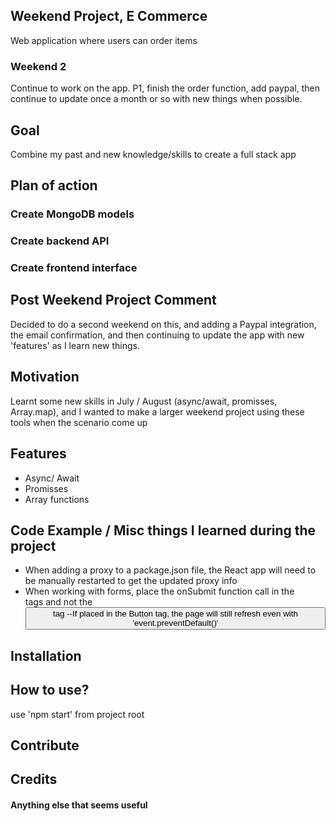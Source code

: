 ## Weekend Project, E Commerce
Web application where users can order items
### Weekend 2
Continue to work on the app. P1, finish the order function, add paypal, then continue to update once a month or so with new things when possible.

## Goal
Combine my past and new knowledge/skills to create a full stack app

## Plan of action
### Create MongoDB models
### Create backend API
### Create frontend interface

## Post Weekend Project Comment
Decided to do a second weekend on this, and adding a Paypal integration, the email confirmation, and then continuing to update the app with new 'features' as I learn new things. 

## Motivation
Learnt some new skills in July / August (async/await, promisses, Array.map), and I wanted to make a larger weekend project using these tools when the scenario come up

## Features
- Async/ Await
- Promisses
- Array functions

## Code Example / Misc things I learned during the project
- When adding a proxy to a package.json file, the React app will need to be manually restarted to get the updated proxy info
- When working with forms, place the onSubmit function call in the <Form> tags and not the <Button> tag
--If placed in the Button tag, the page will still refresh even with 'event.preventDefault()'


## Installation


## How to use?
use 'npm start' from project root

## Contribute


## Credits


#### Anything else that seems useful

